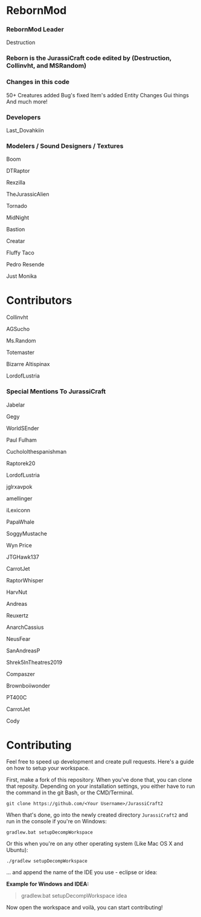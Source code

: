 # RebornMod

### RebornMod Leader
Destruction

### Reborn is the JurassiCraft code edited by (Destruction, Collinvht, and MSRandom)
### Changes in this code
50+ Creatures added
Bug's fixed
Item's added
Entity Changes
Gui things
And much more!

### Developers

Last_Dovahkiin

### Modelers / Sound Designers / Textures

Boom

DTRaptor

Rexzilla

TheJurassicAlien

Tornado

MidNight

Bastion

Creatar

Fluffy Taco

Pedro Resende

Just Monika

# Contributors

Collinvht

AGSucho

Ms.Random

Totemaster

Bizarre Altispinax

LordofLustria


### Special Mentions To JurassiCraft

Jabelar

Gegy

WorldSEnder

Paul Fulham

Cuchololthespanishman

Raptorek20

LordofLustria

jglrxavpok 

amellinger

iLexiconn

PapaWhale

SoggyMustache 

Wyn Price

JTGHawk137

CarrotJet   

RaptorWhisper 

HarvNut    

Andreas  

Reuxertz   

AnarchCassius   
    
NeusFear   

SanAndreasP    

Shrek5InTheatres2019    

Compaszer    

Brownboiiwonder

PT400C     

CarrotJet   

Cody


# Contributing
Feel free to speed up development and create pull requests. Here's a guide on how to setup your workspace.

First, make a fork of this repository. When you've done that, you can clone that reposity. Depending on your installation settings, you either have to run the command in the git Bash, or the CMD/Terminal.
```
git clone https://github.com/<Your Username>/JurassiCraft2
```

When that's done, go into the newly created directory `JurassiCraft2` and run in the console if you're on Windows:

```
gradlew.bat setupDecompWorkspace
```
Or this when you're on any other operating system (Like Mac OS X and Ubuntu):
```
./gradlew setupDecompWorkspace
```
... and append the name of the IDE you use - eclipse or idea:

__Example for Windows and IDEA:__
>gradlew.bat setupDecompWorkspace idea

Now open the workspace and voilà, you can start contributing!

